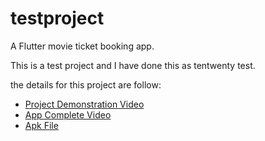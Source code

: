 # testproject

A Flutter movie ticket booking app.

This is a test project and I have done this as tentwenty test.

the details for this project are follow:

- [Project Demonstration Video](https://drive.google.com/file/d/1O1hgBlLdCfKmBDAY_WMYuzDlUEhiSIRX/view?usp=sharing)
- [App Complete Video](https://drive.google.com/file/d/12QZUx929wT_Nq0m0WTd8YyOn2NaBvOKK/view?usp=sharing)
- [Apk File](https://drive.google.com/file/d/19BB3vbMsh3uhX7hbZlgIth6vjXsCQUF4/view?usp=sharing)

